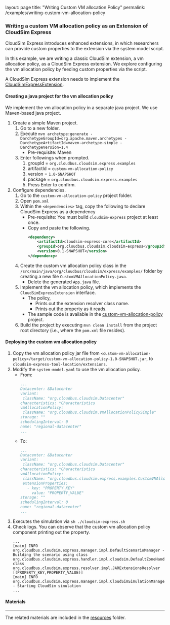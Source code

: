 layout: page
title: "Writing Custom VM allocation Policy"
permalink: /examples/writing-custom-vm-allocation-policy

### Writing a custom VM allocation policy as an Extension of CloudSim Express

CloudSim Express introduces enhanced extensions, in which researchers can provide custom properties to the extension via
the system model script.

In this example, we are writing a classic CloudSim extension, a vm allocation policy, as a CloudSim Express extension. 
We explore configuring the vm allocation policy by feeding custom properties via the script.

A CloudSim Express extension needs to implement the [CloudSimExpressExtension](..%2F..%2F..%2Fcore%2Fsrc%2Fmain%2Fjava%2Forg%2Fcloudbus%2Fcloudsim%2Fexpress%2Fresolver%2FCloudSimExpressExtension.java).

#### Creating a java project for the vm allocation policy

We implement the vm allocation policy in a separate java project. We use Maven-based java project.

1. Create a simple Maven project.
   1. Go to a new folder.
   2. Execute `mvn archetype:generate -DarchetypeGroupId=org.apache.maven.archetypes -DarchetypeArtifactId=maven-archetype-simple -DarchetypeVersion=1.4`
      - Pre-requisite: Maven
   3. Enter followings when prompted.
      1. groupId = `org.cloudbus.cloudsim.express.examples`
      2. artifactId = `custom-vm-allocation-policy`
      3. version = `1.0-SNAPSHOT`
      4. package = `org.cloudbus.cloudsim.express.examples`
      5. Press Enter to confirm.
2. Configure dependencies.
   1. Go to the `custom-vm-allocation-policy` project folder.
   2. Open `pom.xml`
   3. Within the `<dependencies>` tag, copy the following to declare CloudSim Express as a dependency
      - Pre-requisite: You must build `cloudsim-express` project at least once.
      - Copy and paste the following.
        ```xml
        <dependency>
            <artifactId>cloudsim-express-core</artifactId>
            <groupId>org.cloudbus.cloudsim.cloudsim-express</groupId>
            <version>0.1-SNAPSHOT</version>
        </dependency> 
        ```
   4. Create the custom vm allocation policy class in the `/src/main/java/org/cloudbus/cloudsim/express/examples/` folder
   by creating a new file `CustomVMAllocationPolicy.java`.
      - Delete the generated `App.java` file.
   5. Implement the vm allocation policy, which implements the `CloudSimExpressExtension` interface. 
      - The policy,
        - Prints out the extension resolver class name.
        - Prints out the property as it reads.
      - The sample code is available in the [custom-vm-allocation-policy](resources%2Fcustom-vm-allocation-policy) project.
   6. Build the project by executing `mvn clean install` from the project root directory (i.e., where the `pom.xml` 
   file resides).

#### Deploying the custom vm allocation policy

1. Copy the vm allocation policy jar file from `<custom-vm-allocation-policy>/target/custom-vm-allocation-policy-1.0-SNAPSHOT.jar`, to `cloudsim-express-tool-location/extensions`.
2. Modify the `system-model.yaml` to use the vm allocation policy.
   - From: 
     ```yaml
     ...
     Datacenter: &Datacenter
     variant:
      className: "org.cloudbus.cloudsim.Datacenter"
     characteristics: *Characteristics
     vmAllocationPolicy:
      className: "org.cloudbus.cloudsim.VmAllocationPolicySimple"
     storage: ""
     schedulingInterval: 0
     name: "regional-datacenter" 
     ...
     ```
   - To:
     ```yaml
     ...
     Datacenter: &Datacenter
     variant:
      className: "org.cloudbus.cloudsim.Datacenter"
     characteristics: *Characteristics
     vmAllocationPolicy:
      className: "org.cloudbus.cloudsim.express.examples.CustomVMAllocationPolicy"
      extensionProperties:
        - key: "PROPERTY_KEY"
          value: "PROPERTY_VALUE"
     storage: ""
     schedulingInterval: 0
     name: "regional-datacenter" 
     ...
     ```
3. Executes the simulation via `sh ./cloudsim-express.sh`
4. Check logs. You can observe that the custom vm allocation policy component printing
out the property.
   ```shell
   ...
   [main] INFO  org.cloudbus.cloudsim.express.manager.impl.DefaultScenarioManager - Building the scenario using class org.cloudbus.cloudsim.express.handler.impl.cloudsim.DefaultZoneHandler
   class org.cloudbus.cloudsim.express.resolver.impl.JARExtensionsResolver
   [(PROPERTY_KEY,PROPERTY_VALUE)]
   [main] INFO  org.cloudbus.cloudsim.express.manager.impl.CloudSimSimulationManager - Starting CloudSim simulation
   ...
   ```

#### Materials

---

The related materials are included in the [resources](resources) folder.